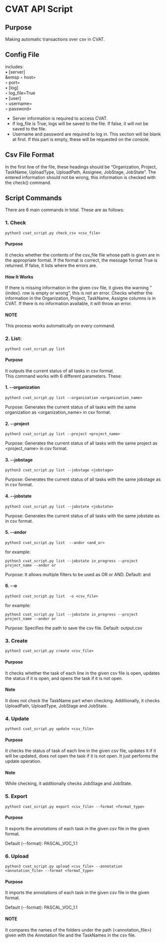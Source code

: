 # CVAT API Script


## Purpose
Making automatic transactions over csv in CVAT.


## Config File
includes: </br>
•	[server] </br>
    &emsp ◦	host= </br>
    ◦	port= </br>
•	[log] </br>
    ◦	log_file=True </br>
•	[user] </br>
    ◦	username= </br>
    ◦	password= </br>

* Server information is required to access CVAT.
* If log_file is True, logs will be saved to the file. If false, it will not be saved to the file.
* Username and password are required to log in. This section will be blank at first. If this part is empty, these will be requested on the console.


## Csv File Format
In the first line of the file, these headings should be “Organization, Project, TaskName, UploadType, UploadPath, Assignee, JobStage, JobState”. The entered information should not be wrong, this information is checked with the check() command.


## Script Commands
There are 6 main commands in total. These are as follows:


### 1.	 Check
```shell
python3 cvat_script.py check_csv <csv_file>
```

#### Purpose
It checks whether the contents of the csv_file file whose path is given are in the appropriate format. If the format is correct, the message format True is returned. If false, it lists where the errors are.

#### How It Works
If there is missing information in the given csv file, it gives the warning "{index}. row is empty or wrong", this is not an error. Checks whether the information in the Organization, Project, TaskName, Assigne columns is in CVAT. If there is no information available, it will throw an error.

#### NOTE
This process works automatically on every command.

### 2.	List:
```shell
python3 cvat_script.py list
```

#### Purpose
It outputs the current status of all tasks in csv format.
</br>
This command works with 6 different parameters. These:

#### 1.	--organization
```shell
python3 cvat_script.py list --organization <organization_name>
```

Purpose: Generates the current status of all tasks with the same organization as <organization_name> in csv format.

#### 2.	--project
```shell
python3 cvat_script.py list --project <project_name>
```

Purpose: Generates the current status of all tasks with the same project as <project_name> in csv format.


#### 3.	--jobstage
```shell
python3 cvat_script.py list --jobstage <jobstage>
```

Purpose: Generates the current status of all tasks with the same jobstage as <jobstage> in csv format.

#### 4.	--jobstate
```shell
python3 cvat_script.py list --jobstate <jobstate>
```

Purpose: Generates the current status of all tasks with the same jobstate as <jobstate> in csv format.

#### 5.	--andor
```shell
python3 cvat_script.py list  --andor <and_or>
```

for example:
```shell
python3 cvat_script.py list --jobstate in_progress --project project_name --andor or
```

Purpose: It allows multiple filters to be used as OR or AND.
Default: and

#### 6.	--o
```shell
python3 cvat_script.py list  -o <csv_file>
```

for example:
```shell
python3 cvat_script.py list --jobstate in_progress --project project_name --andor or
```

Purpose: Specifies the path to save the csv file.
Default: output.csv


### 3.	Create
```shell
python3 cvat_script.py create <csv_file>
```

#### Purpose
It checks whether the task of each line in the given csv file is open, updates the status if it is open, and opens the task if it is not open.

#### Note
It does not check the TaskName part when checking. Additionally, it checks UploadPath, UploadType, JobStage and JobState.


### 4.	Update
```shell
python3 cvat_script.py update <csv_file>
```

#### Purpose
It checks the status of task of each line in the given csv file, updates it if it will be updated, does not open the task if it is not open. It just performs the update operation.

#### Note
While checking, it additionally checks JobStage and JobState.


### 5.	Export
```shell
python3 cvat_script.py export <csv_file> --format <format_type>
```

#### Purpose
It exports the annotations of each task in the given csv file in the given format.
</br>

Default (--format):  PASCAL_VOC_1.1


### 6.	Upload
```shell
python3 cvat_script.py upload <csv_file> --annotation <annotation_file> --format <format_type>
```

#### Purpose
It imports the annotations of each task in the given csv file in the given format.
</br>

Default (--format):  PASCAL_VOC_1.1

#### NOTE
It compares the names of the folders under the path (<annotation_file>) given with the Annotation file and the TaskNames in the csv file.
